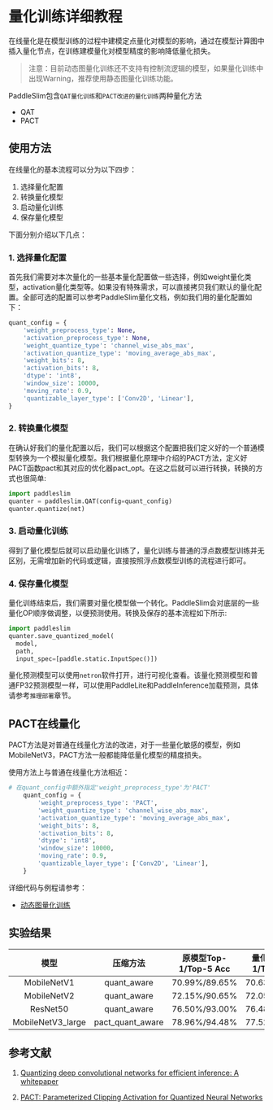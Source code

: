 # 量化训练详细教程

在线量化是在模型训练的过程中建模定点量化对模型的影响，通过在模型计算图中插入量化节点，在训练建模量化对模型精度的影响降低量化损失。

> 注意：目前动态图量化训练还不支持有控制流逻辑的模型，如果量化训练中出现Warning，推荐使用静态图量化训练功能。

PaddleSlim包含`QAT量化训练`和`PACT改进的量化训练`两种量化方法

- QAT
- PACT

## 使用方法

在线量化的基本流程可以分为以下四步：

1. 选择量化配置
2. 转换量化模型
3. 启动量化训练
4. 保存量化模型

下面分别介绍以下几点：

### 1. 选择量化配置

首先我们需要对本次量化的一些基本量化配置做一些选择，例如weight量化类型，activation量化类型等。如果没有特殊需求，可以直接拷贝我们默认的量化配置。全部可选的配置可以参考PaddleSlim量化文档，例如我们用的量化配置如下：

```python
quant_config = {
    'weight_preprocess_type': None,
    'activation_preprocess_type': None,
    'weight_quantize_type': 'channel_wise_abs_max',
    'activation_quantize_type': 'moving_average_abs_max',
    'weight_bits': 8,
    'activation_bits': 8,
    'dtype': 'int8',
    'window_size': 10000,
    'moving_rate': 0.9,
    'quantizable_layer_type': ['Conv2D', 'Linear'],
}
```

### 2. 转换量化模型

在确认好我们的量化配置以后，我们可以根据这个配置把我们定义好的一个普通模型转换为一个模拟量化模型。我们根据量化原理中介绍的PACT方法，定义好PACT函数pact和其对应的优化器pact_opt。在这之后就可以进行转换，转换的方式也很简单:

```python
import paddleslim
quanter = paddleslim.QAT(config=quant_config)
quanter.quantize(net)
```

### 3. 启动量化训练

得到了量化模型后就可以启动量化训练了，量化训练与普通的浮点数模型训练并无区别，无需增加新的代码或逻辑，直接按照浮点数模型训练的流程进行即可。

### 4. 保存量化模型

量化训练结束后，我们需要对量化模型做一个转化。PaddleSlim会对底层的一些量化OP顺序做调整，以便预测使用。转换及保存的基本流程如下所示:

```python
import paddleslim
quanter.save_quantized_model(
  model,
  path,
  input_spec=[paddle.static.InputSpec()])
```

量化预测模型可以使用`netron`软件打开，进行可视化查看。该量化预测模型和普通FP32预测模型一样，可以使用PaddleLite和PaddleInference加载预测，具体请参考`推理部署`章节。

## PACT在线量化

PACT方法是对普通在线量化方法的改进，对于一些量化敏感的模型，例如MobileNetV3，PACT方法一般都能降低量化模型的精度损失。

使用方法上与普通在线量化方法相近：

```python
# 在quant_config中额外指定'weight_preprocess_type'为'PACT'
    quant_config = {
        'weight_preprocess_type': 'PACT',
        'weight_quantize_type': 'channel_wise_abs_max',
        'activation_quantize_type': 'moving_average_abs_max',
        'weight_bits': 8,
        'activation_bits': 8,
        'dtype': 'int8',
        'window_size': 10000,
        'moving_rate': 0.9,
        'quantizable_layer_type': ['Conv2D', 'Linear'],
    }

```

详细代码与例程请参考：

- [动态图量化训练](https://github.com/PaddlePaddle/PaddleSlim/tree/develop/demo/dygraph/quant)

## 实验结果

|       模型        |     压缩方法     | 原模型Top-1/Top-5 Acc | 量化模型Top-1/Top-5 Acc |
| :---------------: | :--------------: | :-------------------: | :---------------------: |
|    MobileNetV1    |   quant_aware    |     70.99%/89.65%     |      70.63%/89.65%      |
|    MobileNetV2    |   quant_aware    |     72.15%/90.65%     |      72.05%/90.63%      |
|     ResNet50      |   quant_aware    |     76.50%/93.00%     |      76.48%/93.11%      |
| MobileNetV3_large | pact_quant_aware |     78.96%/94.48%     |      77.52%/93.77%      |

## 参考文献

1. [Quantizing deep convolutional networks for efficient inference: A whitepaper](https://arxiv.org/pdf/1806.08342.pdf)

2. [PACT: Parameterized Clipping Activation for Quantized Neural Networks](https://arxiv.org/abs/1805.06085)
